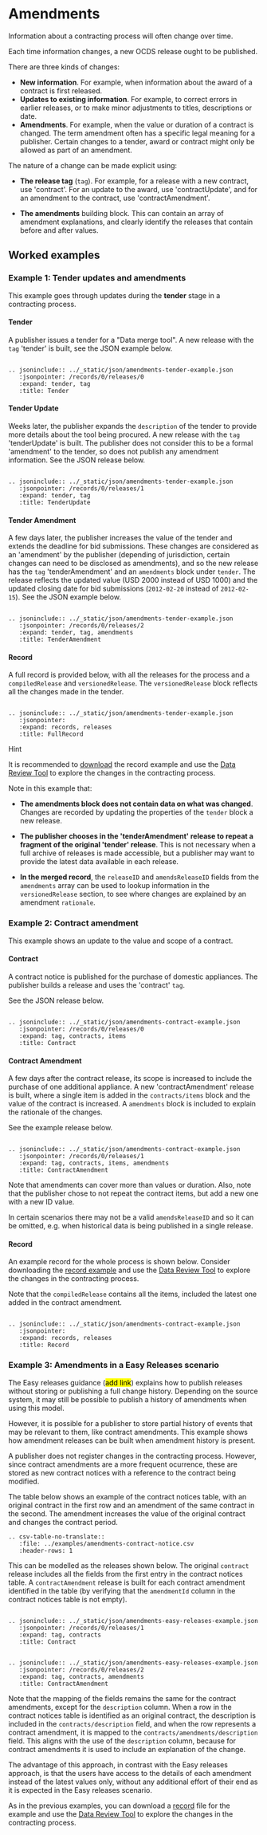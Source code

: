 # Amendments

Information about a contracting process will often change over time.

Each time information changes, a new OCDS release ought to be published. 

There are three kinds of changes:

* **New information**. For example, when information about the award of a contract is first released.
* **Updates to existing information**. For example, to correct errors in earlier releases, or to make minor adjustments to titles, descriptions or date. 
* **Amendments**. For example, when the value or duration of a contract is changed. The term amendment often has a specific legal meaning for a publisher. Certain changes to a tender, award or contract might only be allowed as part of an amendment. 

The nature of a change can be made explicit using:

* **The release tag** (`tag`). For example, for a release with a new contract, use 'contract'. For an update to the award, use 'contractUpdate', and for an amendment to the contract, use 'contractAmendment'. 

* **The amendments** building block. This can contain an array of amendment explanations, and clearly identify the releases that contain before and after values. 

## Worked examples

### Example 1: Tender updates and amendments

This example goes through updates during the **tender** stage in a contracting process.

#### Tender

A publisher issues a tender for a "Data merge tool". A new release with the `tag` 'tender' is built, see the JSON example below.

```eval_rst

.. jsoninclude:: ../_static/json/amendments-tender-example.json
   :jsonpointer: /records/0/releases/0
   :expand: tender, tag
   :title: Tender

```

#### Tender Update

Weeks later, the publisher expands the `description` of the tender to provide more details about the tool being procured. A new release with the `tag` 'tenderUpdate' is built. The publisher does not consider this to be a formal 'amendment' to the tender, so does not publish any amendment information. See the JSON release below.

```eval_rst
 
.. jsoninclude:: ../_static/json/amendments-tender-example.json
   :jsonpointer: /records/0/releases/1
   :expand: tender, tag
   :title: TenderUpdate

```

#### Tender Amendment

A few days later, the publisher increases the value of the tender and extends the deadline for bid submissions. These changes are considered as an 'amendment' by the publisher (depending of jurisdiction, certain changes can need to be disclosed as amendments), and so the new release has the `tag` 'tenderAmendment' and an `amendments` block under `tender`. The release reflects the updated value (USD 2000 instead of USD 1000) and the updated closing date for bid submissions (`2012-02-20` instead of `2012-02-15`). See the JSON example below.

```eval_rst

.. jsoninclude:: ../_static/json/amendments-tender-example.json
   :jsonpointer: /records/0/releases/2
   :expand: tender, tag, amendments
   :title: TenderAmendment

```

#### Record

A full record is provided below, with all the releases for the process and a `compiledRelease` and `versionedRelease`. The `versionedRelease` block reflects all the changes made in the tender.

```eval_rst

.. jsoninclude:: ../_static/json/amendments-tender-example.json
   :jsonpointer: 
   :expand: records, releases
   :title: FullRecord

```
<div class="example hint" markdown=1>

<p class="first admonition-title">Hint</p>

It is recommended to <a href="../../_static/json/amendments-tender-example.json" target="_blank">download</a> the record example and use the [Data Review Tool](https://standard.open-contracting.org/review) to explore the changes in the contracting process.

</div>

Note in this example that:

* **The amendments block does not contain data on what was changed**. Changes are recorded by updating the properties of the `tender` block a new release. 

* **The publisher chooses in the 'tenderAmendment' release to repeat a fragment of the original 'tender' release**. This is not necessary when a full archive of releases is made accessible, but a publisher may want to provide the latest data available in each release. 

* **In the merged record**, the `releaseID` and `amendsReleaseID` fields from the `amendments` array can be used to lookup information in the `versionedRelease` section, to see where changes are explained by an amendment `rationale`. 

### Example 2: Contract amendment

This example shows an update to the value and scope of a contract.

#### Contract

A contract notice is published for the purchase of domestic appliances. The publisher builds a release and uses the 'contract' `tag`.

See the JSON release below.

```eval_rst

.. jsoninclude:: ../_static/json/amendments-contract-example.json
   :jsonpointer: /records/0/releases/0
   :expand: tag, contracts, items
   :title: Contract

```

#### Contract Amendment

A few days after the contract release, its scope is increased to include the purchase of one additional appliance. A new 'contractAmendment' release is built, where a single item is added in the `contracts/items` block and the value of the contract is increased. A `amendments` block is included to explain the rationale of the changes. 

See the example release below.

```eval_rst

.. jsoninclude:: ../_static/json/amendments-contract-example.json
   :jsonpointer: /records/0/releases/1
   :expand: tag, contracts, items, amendments
   :title: ContractAmendment

```

Note that amendments can cover more than values or duration. Also, note that the publisher chose to not repeat the contract items, but add a new one with a new ID value. 

In certain scenarios there may not be a valid `amendsReleaseID` and so it can be omitted, e.g. when historical data is being published in a single release.

#### Record

An example record for the whole process is shown below. Consider downloading the <a href="../../_static/json/amendments-contract-example.json" target="_blank">record example</a> and use the [Data Review Tool](https://standard.open-contracting.org/review) to explore the changes in the contracting process.

Note that the `compiledRelease` contains all the items, included the latest one added in the contract amendment.

```eval_rst

.. jsoninclude:: ../_static/json/amendments-contract-example.json
   :jsonpointer: 
   :expand: records, releases
   :title: Record

```

### Example 3: Amendments in a Easy Releases scenario

The Easy releases guidance (<mark>add link</mark>) explains how to publish releases without storing or publishing a full change history. Depending on the source system, it may still be possible to publish a history of amendments when using this model.

However, it is possible for a publisher to store partial history of events that may be relevant to them, like contract amendments. This example shows how amendment releases can be built when amendment history is present.

A publisher does not register changes in the contracting process. However, since contract amendments are a more frequent ocurrence, these are stored as new contract notices with a reference to the contract being modified. 

The table below shows an example of the contract notices table, with an original contract in the first row and an amendment of the same contract in the second. The amendment increases the value of the original contract and changes the contract period.

```eval_rst
.. csv-table-no-translate::
   :file: ../examples/amendments-contract-notice.csv
   :header-rows: 1
```

This can be modelled as the releases shown below. The original `contract` release includes all the fields from the first entry in the contract notices table. A `contractAmendment` release is built for each contract amendment identified in the table (by verifying that the `amendmentId` column in the contract notices table is not empty).

```eval_rst

.. jsoninclude:: ../_static/json/amendments-easy-releases-example.json
   :jsonpointer: /records/0/releases/1
   :expand: tag, contracts
   :title: Contract

```

```eval_rst

.. jsoninclude:: ../_static/json/amendments-easy-releases-example.json
   :jsonpointer: /records/0/releases/2
   :expand: tag, contracts, amendments
   :title: ContractAmendment

```
Note that the mapping of the fields remains the same for the contract amendments, except for the `description` column. When a row in the contract notices table is identified as an original contract, the description is included in the `contracts/description` field, and when the row represents a contract amendment, it is mapped to the `contracts/amendments/description` field. This aligns with the use of the `description` column, because for contract amendments it is used to include an explanation of the change.

The advantage of this approach, in contrast with the Easy releases approach, is that the users have access to the details of each amendment instead of the latest values only, without any additional effort of their end as it is expected in the Easy releases scenario.

As in the previous examples, you can download a <a href="../../_static/json/amendments-easy-releases-example.json" target="_blank">record</a> file for the example and use the [Data Review Tool](https://standard.open-contracting.org/review) to explore the changes in the contracting process.
